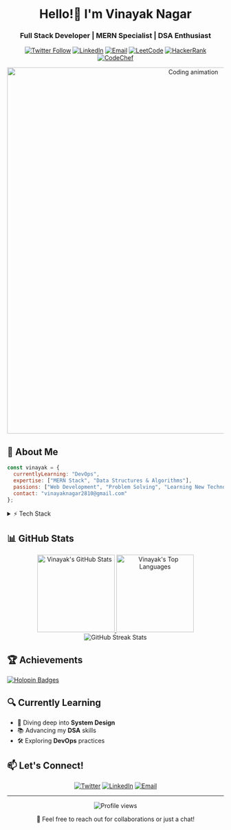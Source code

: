 <div align="center">
  
# Hello!👋 I'm Vinayak Nagar

### Full Stack Developer | MERN Specialist | DSA Enthusiast

[![Twitter Follow](https://img.shields.io/twitter/follow/vinayaknagar09?logo=twitter&style=for-the-badge)](https://twitter.com/vinayaknagar09)
[![LinkedIn](https://img.shields.io/badge/LinkedIn-Connect-blue?style=for-the-badge&logo=linkedin)](https://linkedin.com/in/vinayak-nagar-113022252)
[![Email](https://img.shields.io/badge/Email-Contact-red?style=for-the-badge&logo=gmail)](mailto:vinayaknagar2810@gmail.com)
[![LeetCode](https://img.shields.io/badge/LeetCode-Profile-orange?style=for-the-badge&logo=leetcode)](https://www.leetcode.com/vinayaknagar)
[![HackerRank](https://img.shields.io/badge/HackerRank-Profile-brightgreen?style=for-the-badge&logo=hackerrank)](https://www.hackerrank.com/vinayaknagar2003)
[![CodeChef](https://img.shields.io/badge/CodeChef-Profile-brown?style=for-the-badge&logo=codechef)](https://www.codechef.com/users/vinayaknagar)

<img src="https://user-images.githubusercontent.com/74038190/225813708-98b745f2-7d22-48cf-9150-083f1b00d6c9.gif" alt="Coding animation" width="850">

</div>

## 🚀 About Me

```javascript
const vinayak = {
  currentlyLearning: "DevOps",
  expertise: ["MERN Stack", "Data Structures & Algorithms"],
  passions: ["Web Development", "Problem Solving", "Learning New Technologies"],
  contact: "vinayaknagar2810@gmail.com"
};
```

<details>
<summary>⚡ Tech Stack</summary>
<br>

### 💻 Languages
![JavaScript](https://img.shields.io/badge/JavaScript-F7DF1E?style=for-the-badge&logo=javascript&logoColor=black)
![TypeScript](https://img.shields.io/badge/TypeScript-007ACC?style=for-the-badge&logo=typescript&logoColor=white)
![Python](https://img.shields.io/badge/Python-3776AB?style=for-the-badge&logo=python&logoColor=white)
![C++](https://img.shields.io/badge/C++-00599C?style=for-the-badge&logo=cplusplus&logoColor=white)
![Java](https://img.shields.io/badge/Java-ED8B00?style=for-the-badge&logo=java&logoColor=white)
![HTML5](https://img.shields.io/badge/HTML5-E34F26?style=for-the-badge&logo=html5&logoColor=white)
![CSS3](https://img.shields.io/badge/CSS3-1572B6?style=for-the-badge&logo=css3&logoColor=white)

### 🚀 Frameworks & Libraries
![React](https://img.shields.io/badge/React-20232A?style=for-the-badge&logo=react&logoColor=61DAFB)
![Next.js](https://img.shields.io/badge/Next.js-000000?style=for-the-badge&logo=nextdotjs&logoColor=white)
![Node.js](https://img.shields.io/badge/Node.js-339933?style=for-the-badge&logo=nodedotjs&logoColor=white)
![Express.js](https://img.shields.io/badge/Express.js-000000?style=for-the-badge&logo=express&logoColor=white)
![Tailwind CSS](https://img.shields.io/badge/Tailwind_CSS-38B2AC?style=for-the-badge&logo=tailwind-css&logoColor=white)

### 🛢️ Databases
![MongoDB](https://img.shields.io/badge/MongoDB-4EA94B?style=for-the-badge&logo=mongodb&logoColor=white)
![MySQL](https://img.shields.io/badge/MySQL-4479A1?style=for-the-badge&logo=mysql&logoColor=white)
![PostgreSQL](https://img.shields.io/badge/PostgreSQL-316192?style=for-the-badge&logo=postgresql&logoColor=white)

### ☁️ DevOps & Cloud
![AWS](https://img.shields.io/badge/AWS-232F3E?style=for-the-badge&logo=amazon-aws&logoColor=white)
![Docker](https://img.shields.io/badge/Docker-2496ED?style=for-the-badge&logo=docker&logoColor=white)
![Nginx](https://img.shields.io/badge/Nginx-009639?style=for-the-badge&logo=nginx&logoColor=white)
![DigitalOcean](https://img.shields.io/badge/DigitalOcean-0080FF?style=for-the-badge&logo=digitalocean&logoColor=white)


### 🔧 Tools
![Figma](https://img.shields.io/badge/Figma-F24E1E?style=for-the-badge&logo=figma&logoColor=white)
![Git](https://img.shields.io/badge/Git-F05032?style=for-the-badge&logo=git&logoColor=white)
![GitHub](https://img.shields.io/badge/GitHub-100000?style=for-the-badge&logo=github&logoColor=white)

</details>

## 📊 GitHub Stats

<div align="center">
  <a href="https://github.com/vinayak2k03">
    <img height="180em" src="https://github-readme-stats.vercel.app/api?username=vinayak2k03&show_icons=true&theme=tokyonight&include_all_commits=true&count_private=true" alt="Vinayak's GitHub Stats"/>
    <img height="180em" src="https://github-readme-stats.vercel.app/api/top-langs/?username=vinayak2k03&layout=compact&langs_count=8&theme=tokyonight" alt="Vinayak's Top Languages"/>
  </a>
</div>

<div align="center">
  <img src="https://github-readme-streak-stats.herokuapp.com/?user=vinayak2k03&theme=tokyonight" alt="GitHub Streak Stats"/>
</div>

## 🏆 Achievements

[![Holopin Badges](https://holopin.me/vinayak2k03)](https://holopin.io/@vinayak2k03)

## 🔍 Currently Learning

- 🌱 Diving deep into **System Design**
- 📚 Advancing my **DSA** skills
- 🛠️ Exploring **DevOps** practices

## 📫 Let's Connect!

<div align="center">
  
[![Twitter](https://img.shields.io/badge/Twitter-1DA1F2?style=for-the-badge&logo=twitter&logoColor=white)](https://twitter.com/vinayaknagar09)
[![LinkedIn](https://img.shields.io/badge/LinkedIn-0077B5?style=for-the-badge&logo=linkedin&logoColor=white)](https://linkedin.com/in/vinayak-nagar-113022252)
[![Email](https://img.shields.io/badge/Email-D14836?style=for-the-badge&logo=gmail&logoColor=white)](mailto:vinayaknagar2810@gmail.com)

</div>

---

<div align="center">
  <img src="https://komarev.com/ghpvc/?username=vinayak2k03&label=Profile%20views&color=0e75b6&style=flat" alt="Profile views" />
  <p>💬 Feel free to reach out for collaborations or just a chat!</p>
</div>
